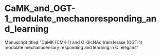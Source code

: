 # CaMK_and_OGT-1_modulate_mechanoresponding_and_learning
Manuscript titled "CaMK (CMK-1) and O-GlcNAc transferase (OGT-1) modulate  mechanosensory responding and learning in C. elegans"
